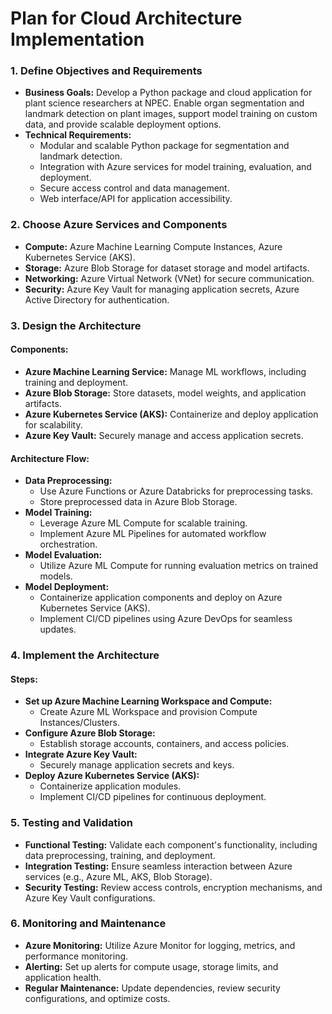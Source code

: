 # Plan for Cloud Architecture Implementation

### 1. Define Objectives and Requirements
- **Business Goals:** Develop a Python package and cloud application for plant science researchers at NPEC. Enable organ segmentation and landmark detection on plant images, support model training on custom data, and provide scalable deployment options.
- **Technical Requirements:**
  - Modular and scalable Python package for segmentation and landmark detection.
  - Integration with Azure services for model training, evaluation, and deployment.
  - Secure access control and data management.
  - Web interface/API for application accessibility.

### 2. Choose Azure Services and Components
- **Compute:** Azure Machine Learning Compute Instances, Azure Kubernetes Service (AKS).
- **Storage:** Azure Blob Storage for dataset storage and model artifacts.
- **Networking:** Azure Virtual Network (VNet) for secure communication.
- **Security:** Azure Key Vault for managing application secrets, Azure Active Directory for authentication.

### 3. Design the Architecture
#### Components:
- **Azure Machine Learning Service:** Manage ML workflows, including training and deployment.
- **Azure Blob Storage:** Store datasets, model weights, and application artifacts.
- **Azure Kubernetes Service (AKS):** Containerize and deploy application for scalability.
- **Azure Key Vault:** Securely manage and access application secrets.

#### Architecture Flow:
- **Data Preprocessing:**
  - Use Azure Functions or Azure Databricks for preprocessing tasks.
  - Store preprocessed data in Azure Blob Storage.
- **Model Training:**
  - Leverage Azure ML Compute for scalable training.
  - Implement Azure ML Pipelines for automated workflow orchestration.
- **Model Evaluation:**
  - Utilize Azure ML Compute for running evaluation metrics on trained models.
- **Model Deployment:**
  - Containerize application components and deploy on Azure Kubernetes Service (AKS).
  - Implement CI/CD pipelines using Azure DevOps for seamless updates.

### 4. Implement the Architecture
#### Steps:
- **Set up Azure Machine Learning Workspace and Compute:**
  - Create Azure ML Workspace and provision Compute Instances/Clusters.
- **Configure Azure Blob Storage:**
  - Establish storage accounts, containers, and access policies.
- **Integrate Azure Key Vault:**
  - Securely manage application secrets and keys.
- **Deploy Azure Kubernetes Service (AKS):**
  - Containerize application modules.
  - Implement CI/CD pipelines for continuous deployment.

### 5. Testing and Validation
- **Functional Testing:** Validate each component's functionality, including data preprocessing, training, and deployment.
- **Integration Testing:** Ensure seamless interaction between Azure services (e.g., Azure ML, AKS, Blob Storage).
- **Security Testing:** Review access controls, encryption mechanisms, and Azure Key Vault configurations.

### 6. Monitoring and Maintenance
- **Azure Monitoring:** Utilize Azure Monitor for logging, metrics, and performance monitoring.
- **Alerting:** Set up alerts for compute usage, storage limits, and application health.
- **Regular Maintenance:** Update dependencies, review security configurations, and optimize costs.